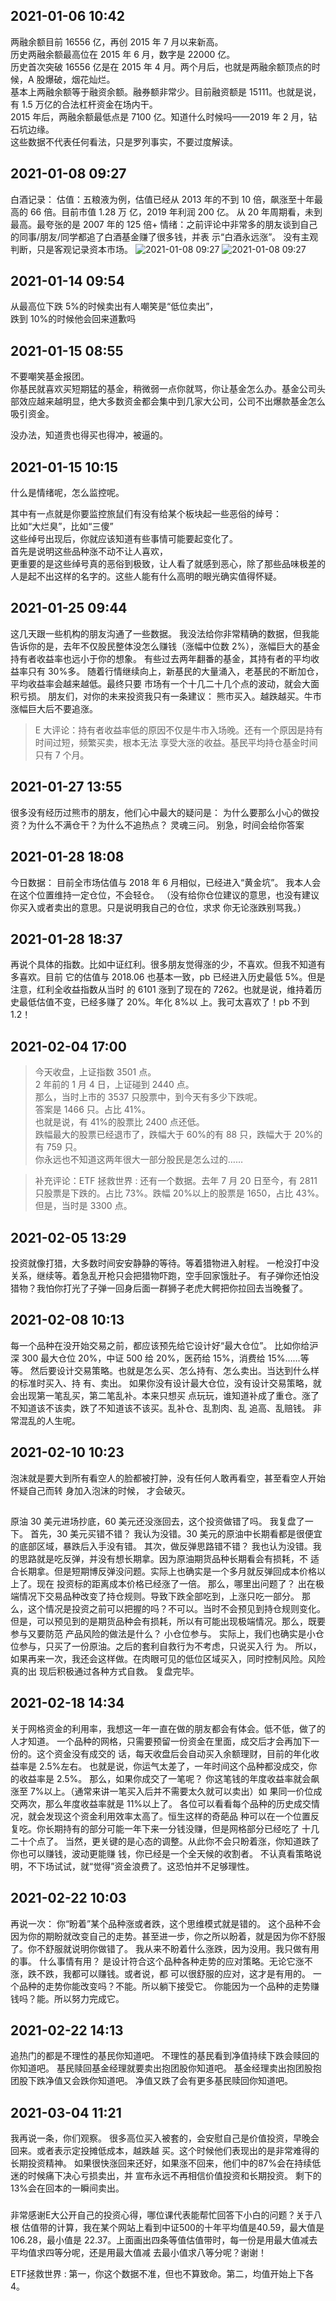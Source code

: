 ## 2021-01-06 10:42

两融余额目前 16556 亿，再创 2015 年 7 月以来新高。  
历史两融余额最高位在 2015 年 6 月，数字是 22000 亿。  
历史首次突破 16556 亿是在 2015 年 4 月。两个月后，也就是两融余额顶点的时候，A 股爆破，烟花灿烂。  
基本上两融余额等于融资余额。融券额非常少。目前融资额是 15111。也就是说，有 1.5 万亿的合法杠杆资金在场内干。  
2015 年后，两融余额最低点是 7100 亿。知道什么时候吗——2019 年 2 月，钻石坑边缘。  
这些数据不代表任何看法，只是罗列事实，不要过度解读。

## 2021-01-08 09:27

白酒记录：
估值：五粮液为例，估值已经从 2013 年的不到 10 倍，飙涨至十年最高的 66 倍。目前市值 1.28 万
亿，2019 年利润 200 亿。
从 20 年周期看，未到最高。最夸张的是 2007 年的 125 倍+
情绪：之前评论中非常多的朋友谈到自己的同事/朋友/同学都追了白酒基金赚了很多钱，并表
示“白酒永远涨”。
没有主观判断，只是客观记录资本市场。
![2021-01-08 09:27](image-4.png)
![2021-01-08 09:27](image-5.png)

## 2021-01-14 09:54

从最高位下跌 5%的时候卖出有人嘲笑是“低位卖出”，  
跌到 10%的时候他会回来道歉吗

## 2021-01-15 08:55

不要嘲笑基金报团。  
你基民就喜欢买短期猛的基金，稍微弱一点你就骂，你让基金怎么办。基金公司头部效应越来越明显，绝大多数资金都会集中到几家大公司，公司不出爆款基金怎么吸引资金。

没办法，知道贵也得买也得冲，被逼的。

## 2021-01-15 10:15

什么是情绪呢，怎么监控呢。

其中有一点就是你要监控旅鼠们有没有给某个板块起一些恶俗的绰号：  
比如“大烂臭”，比如“三傻”  
这些绰号出现后，你就应该知道有些事情可能要起变化了。  
首先是说明这些品种涨不动不让人喜欢，  
更重要的是这些绰号真的恶俗到极致，让人看了就感到恶心，除了那些品味极差的人是起不出这样的名字的。这些人能有什么高明的眼光确实值得怀疑。

## 2021-01-25 09:44

这几天跟一些机构的朋友沟通了一些数据。
我没法给你非常精确的数据，但我能告诉你的是，去年不仅股民整体没怎么赚钱（涨幅中位数
2%），涨幅巨大的基金持有者收益率也远小于你的想象。
有些过去两年翻番的基金，其持有者的平均收益率只有 30%多。
随着行情继续向上，新基民的大量涌入，老基民的不断加仓，平均收益率会越来越低。最终只要
市场有一个十几二十几个点的波动，就会大面积亏损。
朋友们，对你的未来投资我只有一条建议：
熊市买入。越跌越买。牛市涨幅巨大后不要追涨。

> E 大评论：持有者收益率低的原因不仅是牛市入场晚。还有一个原因是持有时间过短，频繁买卖，根本无法
> 享受大涨的收益。基民平均持仓基金时间只有 7 个月。

## 2021-01-27 13:55

很多没有经历过熊市的朋友，他们心中最大的疑问是：
为什么要那么小心的做投资？为什么不满仓干？为什么不追热点？
灵魂三问。
别急，时间会给你答案

## 2021-01-28 18:08

今日数据：
目前全市场估值与 2018 年 6 月相似，已经进入“黄金坑”。
我本人会在这个位置维持一定仓位，不会轻仓。
（没有给你仓位建议的意思，也没有建议你买入或者卖出的意思。只是说明我自己的仓位，求求
你无论涨跌别骂我。）

## 2021-01-28 18:37

再说个具体的指数。比如中证红利。很多朋友觉得涨的少，不喜欢。但我不知道有多喜欢。目前
它的估值与 2018.06 也基本一致，pb 已经进入历史最低 5%。但是注意，红利全收益指数从当时
的 6101 涨到了现在的 7262。也就是说，维持着历史最低估值不变，已经多赚了 20%。年化 8%以
上。我可太喜欢了！pb 不到 1.2！

## 2021-02-04 17:00

> 今天收盘，上证指数 3501 点。  
> 2 年前的 1 月 4 日，上证碰到 2440 点。  
> 那么，当时上市的 3537 只股票中，到今天有多少下跌呢。  
> 答案是 1466 只。占比 41%。  
> 也就是说，有 41%的股票比 2400 点还低。  
> 跌幅最大的股票已经退市了，跌幅大于 60%的有 88 只，跌幅大于 20%的有 759 只。  
> 你永远也不知道这两年很大一部分股民是怎么过的……

> 补充评论：ETF 拯救世界 : 还有一个数据。去年 7 月 20 日至今，有 2811 只股票是下跌的。占比 73%。跌幅 20%以上的股票是 1650，占比 43%。但是，当时是 3300 点。

## 2021-02-05 13:29

投资就像打猎，大多数时间安安静静的等待。等着猎物进入射程。
一枪没打中没关系，继续等。着急乱开枪只会把猎物吓跑，空手回家饿肚子。
有子弹你还怕没猎物？我怕你打光了子弹一回身后面一群狮子老虎大鳄把你拉回去当晚餐了。

## 2021-02-08 10:13

每一个品种在没开始交易之前，都应该预先给它设计好“最大仓位”。
比如你给沪深 300 最大仓位 20%，中证 500 给 20%，医药给 15%，消费给 15%……等等。
然后要设计交易策略。也就是怎么买、怎么持有、怎么卖出。当达到什么样的标准时买入、持
有、卖出。
如果你没有设计最大仓位，没有设计交易策略，就会出现第一笔乱买，第二笔乱补。本来只想买
点玩玩，谁知道补成了重仓。涨了不知道该不该卖，跌了不知道该不该买。乱补仓、乱割肉、乱
追高、乱赔钱。
非常混乱的人生呢。

## 2021-02-10 10:23

泡沫就是要大到所有看空人的脸都被打肿，没有任何人敢再看空，甚至看空人开始怀疑自己而转
身加入泡沫的时候，
才会破灭。

##

原油 30 美元进场抄底，60 美元还没涨回去，这个投资做错了吗。
我复盘了一下。
首先，30 美元买错不错？
我认为没错。30 美元的原油中长期看都是很便宜的底部区域，暴跌后入手没有错。
其次，做反弹思路错不错？
我也认为没错。我的思路就是吃反弹，并没有想长期拿。因为原油期货品种长期看会有损耗，不
适合长期拿。但是短期博反弹没问题。实际上也确实是一个多月就反弹回成本价格以上了。现在
投资标的距离成本价格已经涨了一倍。
那么，哪里出问题了？
出在极端情况下交易品种改变了持仓规则。导致下跌全部吃到，上涨只吃一部分。
那么，这个情况是投资之前可以把握的吗？不可以。当时不会预见到持仓规则变化。
但是，可以预见到的是期货品种会有损耗，所以有可能出现极端情况。那么，既要参与又要防范
产品风险的做法是什么？
小仓位参与。
实际上，我们也确实是小仓位参与，只买了一份原油。之后的套利自救行为不考虑，只说买入行
为。
所以，如果再来一次，我还会这样做。在肉眼可见的低位区域买入，同时控制风险。风险真的出
现后积极通过各种方式自救。
复盘完毕。

## 2021-02-18 14:34

关于网格资金的利用率，我想这一年一直在做的朋友都会有体会。低不低，做了的人才知道。
一个品种的网格，只需要预留一份资金在里面，成交后才会再加下一份的。这个资金没有成交的
话，每天收盘后会自动买入余额理财，目前的年化收益率是 2.5%左右。
也就是说，你运气太差了，一年时间这个品种都没成交，你的收益率是 2.5%。
那么，如果你成交了一笔呢？
你这笔钱的年度收益率就会飙涨至 7%以上。（通常来讲一笔买入后并不需要太久就可以卖出）如
果同一价位成交两次，那么年度收益率就是 11%以上了。
各位可以看看每个品种的历史成交情况，就会发现这个资金利用效率太高了。恒生这样的奇葩品
种可以在一个位置反复吃。你长期持有的部分可能一年下来一分钱没赚，但是网格部分已经吃了
十几二十个点了。
当然，更关键的是心态的调整。从此你不会只盼着涨，你知道跌了你也可以赚钱，波动更能赚
钱，你已经是一个全天候的收割者。
不认真看策略说明，不下场试试，就“觉得”资金浪费了。这恐怕并不足够理性。



##  2021-02-22 10:03 

再说一次：
你“盼着”某个品种涨或者跌，这个思维模式就是错的。
这个品种不会因为你的期盼就改变自己的走势。甚至进一步，你之所以盼着，就是因为你不舒服
了。你不舒服就说明你做错了。
我从来不盼着什么涨跌，因为没用。我只做有用的事。
什么事情有用？
是设计符合这个品种各种走势的应对策略。无论它涨不涨，跌不跌，我都可以赚钱。或者说，都
可以很舒服的应对，这才是有用的。
一个品种的走势你能改变吗？不能。所以躺下接受它。
你能因为一个品种的走势赚钱吗？能。所以努力完成它。

## 2021-02-22 14:13

追热门的都是不理性的基民你知道吧。
不理性的基民看到净值持续下跌会赎回的你知道吧。
基民赎回基金经理就要卖出抱团股你知道吧。
基金经理卖出抱团股抱团股下跌净值又会跌你知道吧。
净值又跌了会有更多基民赎回你知道吧。


##   2021-03-04 11:21

我再说一条，你们观察。
很多高位买入被套的，会安慰自己是价值投资，早晚会回来。或者表示定投摊低成本，越跌越
买。这个时候他们表现出的是非常难得的长期投资精神。
如果很快涨回来还好，如果涨不回来，他们中的87%会在持续低迷的时候痛下决心亏损卖出，并
宣布永远不再相信价值投资和长期投资。
剩下的13%会在回本的一瞬间卖出。

###

非常感谢E大公开自己的投资心得，哪位课代表能帮忙回答下小白的问题？关于八根
估值带的计算，我在某个网站上看到中证500的十年平均值是40.59，最大值是106.28，最小值是
22.37。上面画出四条等值估值带时，每一份是用最大值减去平均值求四等分呢，还是用最大值减
去最小值求八等分呢？谢谢！

ETF拯救世界  : 第一，你这个数据不准，但也不算致命。第二，均值开始上下各4。